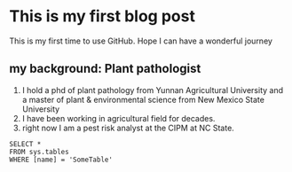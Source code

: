 # This is my first blog post
This is my first time to use GitHub. Hope I can have a wonderful journey

## my background: Plant pathologist

1. I hold a phd of plant pathology from Yunnan Agricultural University and a master of plant  & environmental science from New Mexico State University
2. I have been working in agricultural field for decades.
3. right now I am a pest risk analyst at the CIPM at NC State.

 ```tsql
 SELECT *
 FROM sys.tables
 WHERE [name] = 'SomeTable'
 ```
